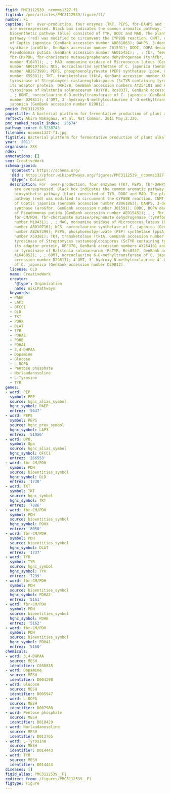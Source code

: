 ```yaml
---
figid: PMC3112539__ncomms1327-f1
figlink: /pmc/articles/PMC3112539/figure/f1/
number: F1
caption: For  over-production, four enzymes (TKT, PEPS, fbr-DAHPS and fbr-CM/PDH)
  are overexpressed. Black box indicates the common aromatic pathway. The tailor-made
  biosynthetic pathway (blue) consisted of TYR, DODC and MAO. The plant biosynthetic
  pathway (red) was modified to circumvent the CYP80B reaction. CNMT, coclaurine-N-methyltransferase
  of Coptis japonica (GenBank accession number AB061863); DAHPS, 3-deoxy-D-arabino-heptulosonate-7-phosphate
  synthase (aroGfbr, GenBank accession number J01591); DODC, DOPA decarboxylase of
  Pseudomonas putida (GenBank accession number AE015451); , ; fbr, feedback-inhibition-resistant;
  fbr-CM/PDH, fbr-chorismate mutase/prephenate dehydrogenase (tyrAfbr, GenBank accession
  number M10431); , ; MAO, monoamine oxidase of Micrococcus luteus (GenBank accession
  number AB010716); NCS, norcoclaurine synthetase of C. japonica (GenBank accession
  number AB267399); PEPS, phosphoenolpyruvate (PEP) synthetase (ppsA, GenBank accession
  number X59381); TKT, transketolase (tktA, GenBank accession number X68025); TYR,
  tyrosinase of Streptomyces castaneoglobisporus (ScTYR containing tyrosinase and
  its adaptor protein, ORF378, GenBank accession numbers AY254101 and AY254102) or
  tyrosinase of Ralstonia solanacearum (RsTYR, Rcs0337, GenBank accession number AL646052);
  , ; 6OMT, norcoclaurine 6-O-methyltransferase of C. japonica (GenBank accession
  number D29811); 4′OMT, 3′-hydroxy-N-methylcoclaurine 4′-O-methyltransferase of C.
  japonica (GenBank accession number D29812).
pmcid: PMC3112539
papertitle: A bacterial platform for fermentative production of plant alkaloids.
reftext: Akira Nakagawa, et al. Nat Commun. 2011 May;2:326.
pmc_ranked_result_index: '23674'
pathway_score: 0.9238743
filename: ncomms1327-f1.jpg
figtitle: Bacterial platform for fermentative production of plant alkaloids
year: '2011'
organisms: XXX
ndex: ''
annotations: []
seo: CreativeWork
schema-jsonld:
  '@context': https://schema.org/
  '@id': https://pfocr.wikipathways.org/figures/PMC3112539__ncomms1327-f1.html
  '@type': Dataset
  description: For  over-production, four enzymes (TKT, PEPS, fbr-DAHPS and fbr-CM/PDH)
    are overexpressed. Black box indicates the common aromatic pathway. The tailor-made
    biosynthetic pathway (blue) consisted of TYR, DODC and MAO. The plant biosynthetic
    pathway (red) was modified to circumvent the CYP80B reaction. CNMT, coclaurine-N-methyltransferase
    of Coptis japonica (GenBank accession number AB061863); DAHPS, 3-deoxy-D-arabino-heptulosonate-7-phosphate
    synthase (aroGfbr, GenBank accession number J01591); DODC, DOPA decarboxylase
    of Pseudomonas putida (GenBank accession number AE015451); , ; fbr, feedback-inhibition-resistant;
    fbr-CM/PDH, fbr-chorismate mutase/prephenate dehydrogenase (tyrAfbr, GenBank accession
    number M10431); , ; MAO, monoamine oxidase of Micrococcus luteus (GenBank accession
    number AB010716); NCS, norcoclaurine synthetase of C. japonica (GenBank accession
    number AB267399); PEPS, phosphoenolpyruvate (PEP) synthetase (ppsA, GenBank accession
    number X59381); TKT, transketolase (tktA, GenBank accession number X68025); TYR,
    tyrosinase of Streptomyces castaneoglobisporus (ScTYR containing tyrosinase and
    its adaptor protein, ORF378, GenBank accession numbers AY254101 and AY254102)
    or tyrosinase of Ralstonia solanacearum (RsTYR, Rcs0337, GenBank accession number
    AL646052); , ; 6OMT, norcoclaurine 6-O-methyltransferase of C. japonica (GenBank
    accession number D29811); 4′OMT, 3′-hydroxy-N-methylcoclaurine 4′-O-methyltransferase
    of C. japonica (GenBank accession number D29812).
  license: CC0
  name: CreativeWork
  creator:
    '@type': Organization
    name: WikiPathways
  keywords:
  - PAEP
  - LAP3
  - OFCC1
  - DLD
  - TKT
  - PDHX
  - DLAT
  - TYR
  - PDHA2
  - PDHB
  - PDHA1
  - 3,4-DHPAA
  - Dopamine
  - Glucose
  - L-DOPA
  - Pentose phosphate
  - Norlaudanosoline
  - L-Tyrosine
  - TYR
genes:
- word: PEP
  symbol: PEP
  source: hgnc_alias_symbol
  hgnc_symbol: PAEP
  entrez: '5047'
- word: PEPS
  symbol: PEPS
  source: hgnc_prev_symbol
  hgnc_symbol: LAP3
  entrez: '51056'
- word: OPO,
  symbol: Opo
  source: hgnc_alias_symbol
  hgnc_symbol: OFCC1
  entrez: '266553'
- word: fbr-CM/PDH
  symbol: PDH
  source: bioentities_symbol
  hgnc_symbol: DLD
  entrez: '1738'
- word: TKT
  symbol: TKT
  source: hgnc_symbol
  hgnc_symbol: TKT
  entrez: '7086'
- word: fbr-CM/PDH
  symbol: PDH
  source: bioentities_symbol
  hgnc_symbol: PDHX
  entrez: '8050'
- word: fbr-CM/PDH
  symbol: PDH
  source: bioentities_symbol
  hgnc_symbol: DLAT
  entrez: '1737'
- word: TYR
  symbol: TYR
  source: hgnc_symbol
  hgnc_symbol: TYR
  entrez: '7299'
- word: fbr-CM/PDH
  symbol: PDH
  source: bioentities_symbol
  hgnc_symbol: PDHA2
  entrez: '5161'
- word: fbr-CM/PDH
  symbol: PDH
  source: bioentities_symbol
  hgnc_symbol: PDHB
  entrez: '5162'
- word: fbr-CM/PDH
  symbol: PDH
  source: bioentities_symbol
  hgnc_symbol: PDHA1
  entrez: '5160'
chemicals:
- word: 3,4-DHPAA
  source: MESH
  identifier: C038835
- word: Dopamine
  source: MESH
  identifier: D004298
- word: Glucose
  source: MESH
  identifier: D005947
- word: L-DOPA
  source: MESH
  identifier: D007980
- word: Pentose phosphate
  source: MESH
  identifier: D010429
- word: Norlaudanosoline
  source: MESH
  identifier: D013765
- word: L-Tyrosine
  source: MESH
  identifier: D014443
- word: TYR
  source: MESH
  identifier: D014443
diseases: []
figid_alias: PMC3112539__F1
redirect_from: /figures/PMC3112539__F1
figtype: Figure
---
```

